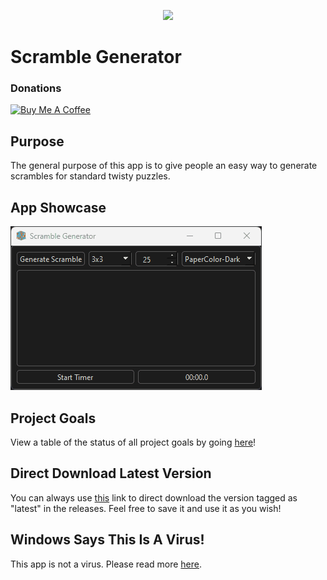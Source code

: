 <p align="center"> <img src="/images/logo-512x512.ico" /> </p>

# Scramble Generator

### Donations

<a href="https://www.buymeacoffee.com/KingKairos" target="_blank"><img src="https://cdn.buymeacoffee.com/buttons/v2/default-green.png" alt="Buy Me A Coffee" style="height: 60px !important;width: 217px !important;" ></a>

## Purpose

The general purpose of this app is to give people an easy way to generate scrambles for standard twisty puzzles.

## App Showcase

![app-showcase.gif](gifs/app-showcase.gif)

## Project Goals

View a table of the status of all project goals by going [here](https://github.com/users/melvinquick/projects/2/views/1)!

## Direct Download Latest Version

You can always use [this](https://github.com/melvinquick/scramble-generator/releases/latest/download/scramble-generator.exe) link to direct download the version tagged as "latest" in the releases. Feel free to save it and use it as you wish!

## Windows Says This Is A Virus!

This app is not a virus. Please read more [here](informational/virus-explanation.md).
